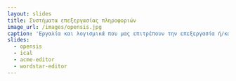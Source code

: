 ```yaml
---
layout: slides
title: Συστήματα επεξεργασίας πληροφοριών
image_url: /images/opensis.jpg
caption: 'Εργαλία και λογισμικά που μας επιτρέπουν την επεξεργασία ή/και την αποθήκευση δεδομένων και την γρήγορη πρόσβαση σε αυτά.' 
slides:
  - opensis
  - ical
  - acme-editor
  - wordstar-editor
---
```


